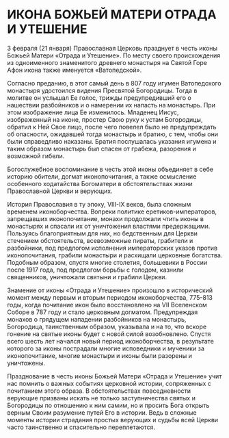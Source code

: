 # ИКОНА БОЖЬЕЙ МАТЕРИ ОТРАДА И УТЕШЕНИЕ

3 февраля (21 января) Православная Церковь празднует в честь иконы Божьей Матери «Отрада и Утешение». По месту своего происхождения из одноименного знаменитого древнего монастыря на Святой Горе Афон икона также именуется «Ватопедской».

Согласно преданию, в этот самый день в 807 году игумен Ватопедского монастыря удостоился видения Пресвятой Богородицы. Тогда в молитве он услышал Ее голос, трижды предупредивший его о нашествии разбойников и о намерении их напасть на монастырь. При этом изображение лица Ее изменилось. Младенец Иисус, изображенный на иконе, простер Свою руку к устам Богородицы, обратил к Ней Свое лицо, после чего повелел было не предупреждать об опасности, ожидавшей тогда монастырь и братию, с тем, чтобы они были справедливо наказаны. Братия послушалась указания игумена и таким образом монастырь был спасен от грабежа, разорения и возможной гибели.

Богослужебное воспоминание в честь этой иконы объединяет в себе историю обители, догмат иконопочитания, а также осмысление особенного ходатайства Богоматери в обстоятельствах жизни Православной Церкви и верующих.

История Православия в ту эпоху, VIII-IX веков, была сложным временем иконоборчества. Вопреки политике еретиков-императоров, запрещавших иконопочитание, монахи продолжали чтить иконы в монастырях и спасали их от уничтожения властями предержащими. Пользуясь благоприятным для них, но бедственным для Церкви стечением обстоятельств, всевозможные пираты, грабители и разбойники, под предлогом исполнения императорских указов против иконопочитания, грабили монастыри и расхищали церковные богатства. Подобным образом, спустя многие столетия, большевики в России после 1917 года, под предлогом борьбы с голодом, казнили священников, уничтожали святыни и грабили Церкви.

Знамение от иконы «Отрада и Утешение» произошло в исторический момент между первым и вторым периодом иконоборчества, 775-813 годы, когда почитание икон было восстановлено на VII Вселенском Соборе в 787 году и стало церковным догматом. Предупреждая монахов о грядущем нападении разбойников на монастырь, Богородица, таинственным образом, указывала и на то, что вскоре гонение на святые иконы будет с новой силой возобновлено. Спустя всего шесть лет начался новый период иконоборчества, в результате которого за иконы пострадали многие исповедники и мученики за иконопочитание, многие монастыри и иконы были разорены и уничтожены.

Празднование в честь иконы Божьей Матери «Отрада и Утешение» учит нас помнить о важных событиях церковной истории, сопряженных с почитанием этого образа. В обстоятельствах повседневности верующие призваны искать не только заступничества святых и Богородицы по отношению к ним самим, но и просить Бога открыть верным Своим разумение путей Его в истории. Ведь в сложные моменты истории страдания простых верующих и судьбы всей Церкви часто таинственно и спасительно переплетаются.
